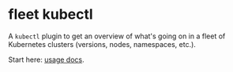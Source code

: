 # fleet kubectl

A `kubectl` plugin to get an overview of what's going on in a fleet of Kubernetes clusters (versions, nodes, namespaces, etc.).

Start here: [usage docs](doc/USAGE.md).


